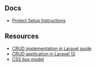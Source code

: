## Docs
- [Project Setup Instructions](docs/project-setup.md)

## Resources
- [CRUD implementation in Laravel guide](https://kinsta.com/blog/laravel-crud/)
- [CRUD application in Laravel 12](https://laraveldocs.com/laravel-12-crud-application-example-step-by-step-tutorial-for-beginners)
- [CSS box model](https://www.youtube.com/watch?v=nSst4-WbEZk)